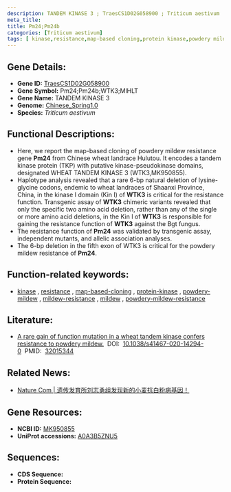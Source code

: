 ```yaml
---
description: TANDEM KINASE 3 ; TraesCS1D02G058900 ; Triticum aestivum
meta_title:
title: Pm24;Pm24b
categories: [Triticum aestivum]
tags: [ kinase,resistance,map-based cloning,protein kinase,powdery mildew,mildew resistance,mildew,powdery mildew resistance ]
---
```


## Gene Details:
- **Gene ID:**	[TraesCS1D02G058900](https://ensembl.gramene.org/Triticum_aestivum/Gene/Summary?g=TraesCS1D02G058900)
- **Gene Symbol:** Pm24;Pm24b;WTK3;MlHLT
- **Gene Name:** TANDEM KINASE 3
- **Genome:** [Chinese_Spring1.0](https://ensembl.gramene.org/Triticum_aestivum/Info/Index)
- **Species:** *Triticum aestivum*

## Functional Descriptions:
   - Here, we report the map-based cloning of powdery mildew resistance gene **Pm24** from Chinese wheat landrace Hulutou. It encodes a tandem kinase protein (TKP) with putative kinase-pseudokinase domains, designated WHEAT TANDEM KINASE 3 (WTK3,MK950855).
   - Haplotype analysis revealed that a rare 6-bp natural deletion of lysine-glycine codons, endemic to wheat landraces of Shaanxi Province, China, in the kinase I domain (Kin I) of **WTK3** is critical for the resistance function. Transgenic assay of **WTK3** chimeric variants revealed that only the specific two amino acid deletion, rather than any of the single or more amino acid deletions, in the Kin I of **WTK3** is responsible for gaining the resistance function of **WTK3** against the Bgt fungus.
   - The resistance function of **Pm24** was validated by transgenic assay, independent mutants, and allelic association analyses. 
   - The 6-bp deletion in the fifth exon of WTK3 is critical for the powdery mildew resistance of **Pm24**.

## Function-related keywords:
   - [kinase](/tags/kinase/)&nbsp;,&nbsp;[resistance](/tags/resistance/)&nbsp;,&nbsp;[map-based-cloning](/tags/map-based-cloning/)&nbsp;,&nbsp;[protein-kinase](/tags/protein-kinase/)&nbsp;,&nbsp;[powdery-mildew](/tags/powdery-mildew/)&nbsp;,&nbsp;[mildew-resistance](/tags/mildew-resistance/)&nbsp;,&nbsp;[mildew](/tags/mildew/)&nbsp;,&nbsp;[powdery-mildew-resistance](/tags/powdery-mildew-resistance/)

## Literature:
   - [A rare gain of function mutation in a wheat tandem kinase confers resistance to powdery mildew.]( https://www.nature.com/articles/s41467-020-14294-0)&nbsp;&nbsp;DOI:&nbsp;&nbsp;[10.1038/s41467-020-14294-0](https://www.nature.com/articles/s41467-020-14294-0)&nbsp;&nbsp;PMID:&nbsp;&nbsp;[32015344](https://pubmed.ncbi.nlm.nih.gov/32015344/)

## Related News:
   - [Nature Com | 遗传发育所刘志勇组发现新的小麦抗白粉病基因！](https://mp.weixin.qq.com/s?__biz=Mzg3MDEwNDEyMg==&mid=2247509018&idx=2&sn=46c96471fc39f5cf96f820b517299f31&chksm=ce90094ff9e78059dceeeb3b7493086ccdb29c7f7007cc3ab6e91d589585b42bb9baf665e88c&scene=27#wechat_redirect)

## Gene Resources:
- **NCBI ID:**  [MK950855](https://www.ncbi.nlm.nih.gov/gene/?term=MK950855)
- **UniProt accessions:** [A0A3B5ZNU5](https://www.uniprot.org/uniprotkb/A0A3B5ZNU5/entry)



## Sequences:
- **CDS Sequence:**
- **Protein Sequence:**
